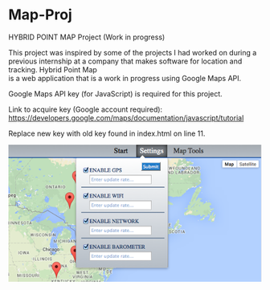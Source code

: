 Map-Proj
========

HYBRID POINT MAP Project (Work in progress)

This project was inspired by some of the projects I had worked on during a previous internship 
at a company that makes software for location and tracking. Hybrid Point Map  
is a web application that is a work in progress using Google Maps API. 


Google Maps API key (for JavaScript) is required for this project.

Link to acquire key (Google account required): https://developers.google.com/maps/documentation/javascript/tutorial

Replace new key with old key found in index.html on line 11.

![alt tag](https://github.com/arc6789/Map-Proj/blob/master/images/settings.png)





 
